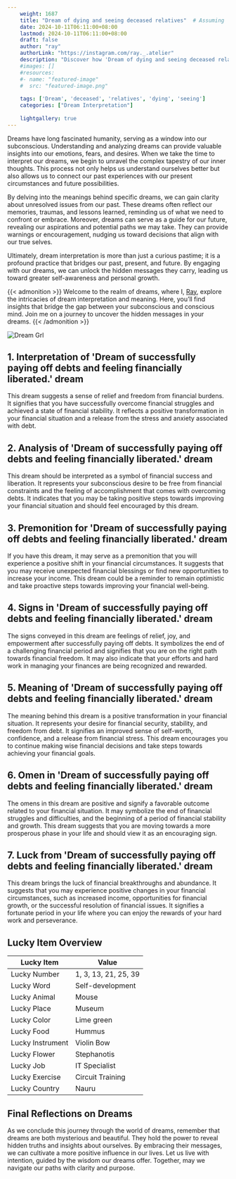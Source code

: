 ```yaml
---
    weight: 1687
    title: "Dream of dying and seeing deceased relatives"  # Assuming 'title' column exists
    date: 2024-10-11T06:11:00+08:00
    lastmod: 2024-10-11T06:11:00+08:00
    draft: false
    author: "ray"
    authorLink: "https://instagram.com/ray._.atelier"
    description: "Discover how 'Dream of dying and seeing deceased relatives' can interpret your future and uncover its significant meanings in your life."
    #images: []
    #resources:
    #- name: "featured-image"
    #  src: "featured-image.png"
    
    tags: ['Dream', 'deceased', 'relatives', 'dying', 'seeing']
    categories: ["Dream Interpretation"]
    
    lightgallery: true
---
```

    
Dreams have long fascinated humanity, serving as a window into our subconscious. Understanding and analyzing dreams can provide valuable insights into our emotions, fears, and desires. When we take the time to interpret our dreams, we begin to unravel the complex tapestry of our inner thoughts. This process not only helps us understand ourselves better but also allows us to connect our past experiences with our present circumstances and future possibilities.

By delving into the meanings behind specific dreams, we can gain clarity about unresolved issues from our past. These dreams often reflect our memories, traumas, and lessons learned, reminding us of what we need to confront or embrace. Moreover, dreams can serve as a guide for our future, revealing our aspirations and potential paths we may take. They can provide warnings or encouragement, nudging us toward decisions that align with our true selves.

Ultimately, dream interpretation is more than just a curious pastime; it is a profound practice that bridges our past, present, and future. By engaging with our dreams, we can unlock the hidden messages they carry, leading us toward greater self-awareness and personal growth.

{{< admonition >}}
Welcome to the realm of dreams, where I, [Ray](https://instagram.com/ray._.atelier), explore the intricacies of dream interpretation and meaning. Here, you’ll find insights that bridge the gap between your subconscious and conscious mind. Join me on a journey to uncover the hidden messages in your dreams.
{{< /admonition >}}

![Dream Grl](https://cdn.pixabay.com/photo/2017/11/02/03/35/gothic-2910057_1280.jpg "Dream Grl")

## 1. Interpretation of 'Dream of successfully paying off debts and feeling financially liberated.' dream
 This dream suggests a sense of relief and freedom from financial burdens. It signifies that you have successfully overcome financial struggles and achieved a state of financial stability. It reflects a positive transformation in your financial situation and a release from the stress and anxiety associated with debt.

## 2. Analysis of 'Dream of successfully paying off debts and feeling financially liberated.' dream
 This dream should be interpreted as a symbol of financial success and liberation. It represents your subconscious desire to be free from financial constraints and the feeling of accomplishment that comes with overcoming debts. It indicates that you may be taking positive steps towards improving your financial situation and should feel encouraged by this dream.

## 3. Premonition for 'Dream of successfully paying off debts and feeling financially liberated.' dream
 If you have this dream, it may serve as a premonition that you will experience a positive shift in your financial circumstances. It suggests that you may receive unexpected financial blessings or find new opportunities to increase your income. This dream could be a reminder to remain optimistic and take proactive steps towards improving your financial well-being.

## 4. Signs in 'Dream of successfully paying off debts and feeling financially liberated.' dream
 The signs conveyed in this dream are feelings of relief, joy, and empowerment after successfully paying off debts. It symbolizes the end of a challenging financial period and signifies that you are on the right path towards financial freedom. It may also indicate that your efforts and hard work in managing your finances are being recognized and rewarded.

## 5. Meaning of 'Dream of successfully paying off debts and feeling financially liberated.' dream
 The meaning behind this dream is a positive transformation in your financial situation. It represents your desire for financial security, stability, and freedom from debt. It signifies an improved sense of self-worth, confidence, and a release from financial stress. This dream encourages you to continue making wise financial decisions and take steps towards achieving your financial goals.

## 6. Omen in 'Dream of successfully paying off debts and feeling financially liberated.' dream
 The omens in this dream are positive and signify a favorable outcome related to your financial situation. It may symbolize the end of financial struggles and difficulties, and the beginning of a period of financial stability and growth. This dream suggests that you are moving towards a more prosperous phase in your life and should view it as an encouraging sign.

## 7. Luck from 'Dream of successfully paying off debts and feeling financially liberated.' dream
 This dream brings the luck of financial breakthroughs and abundance. It suggests that you may experience positive changes in your financial circumstances, such as increased income, opportunities for financial growth, or the successful resolution of financial issues. It signifies a fortunate period in your life where you can enjoy the rewards of your hard work and perseverance.

## Lucky Item Overview
| Lucky Item          | Value              |
|---------------|--------------------|
| Lucky Number        | 1, 3, 13, 21, 25, 39  |
| Lucky Word          | Self-development |
| Lucky Animal        | Mouse |
| Lucky Place         | Museum     |
| Lucky Color         | Lime green     |
| Lucky Food          | Hummus      |
| Lucky Instrument    | Violin Bow |
| Lucky Flower        | Stephanotis    |
| Lucky Job           | IT Specialist       |
| Lucky Exercise      | Circuit Training  |
| Lucky Country       | Nauru    |


##  Final Reflections on Dreams

As we conclude this journey through the world of dreams, remember that dreams are both mysterious and beautiful. They hold the power to reveal hidden truths and insights about ourselves. By embracing their messages, we can cultivate a more positive influence in our lives. Let us live with intention, guided by the wisdom our dreams offer. Together, may we navigate our paths with clarity and purpose.
